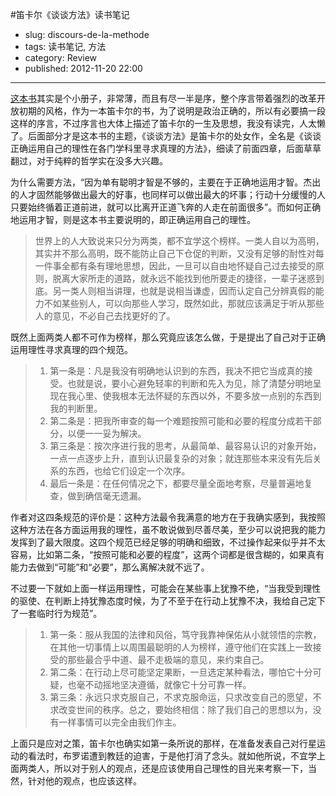 #笛卡尔《谈谈方法》读书笔记

- slug: discours-de-la-methode
- tags: 读书笔记, 方法
- category: Review
- published: 2012-11-20 22:00

-------------------------

[这本书][1]其实是个小册子，非常薄，而且有尽一半是序，整个序言带着强烈的改革开放初期的风格，作为一本笛卡尔的书，为了说明是政治正确的，所以有必要搞一段这样的序言，不过序言也大体上描述了笛卡尔的一生及思想，我没有读完，人太懒了。后面部分才是这本书的主题，《谈谈方法》是笛卡尔的处女作，全名是《谈谈正确运用自己的理性在各门学科里寻求真理的方法》，细读了前面四章，后面草草翻过，对于纯粹的哲学实在没多大兴趣。

为什么需要方法，“因为单有聪明才智是不够的，主要在于正确地运用才智。杰出的人才固然能够做出最大的好事，也同样可以做出最大的坏事；行动十分缓慢的人只要始终循着正道前进，就可以比离开正道飞奔的人走在前面很多”。而如何正确地运用才智，则是这本书主要说明的，即正确运用自己的理性。

<!--more--> 

>世界上的人大致说来只分为两类，都不宜学这个榜样。一类人自以为高明，其实并不那么高明，既不能防止自己下仓促的判断，又没有足够的耐性对每一件事全都有条有理地思想，因此，一旦可以自由地怀疑自己过去接受的原则，脱离大家所走的道路，就永远不能找到他所要走的捷径，一辈子迷惑到底。另一类人则相当讲理，也就是说相当谦虚，因而认定自己分辨真假的能力不如某些别人，可以向那些人学习，既然如此，那就应该满足于听从那些人的意见，不必自己去找更好的了。

既然上面两类人都不可作为榜样，那么究竟应该怎么做，于是提出了自己对于正确运用理性寻求真理的四个规范。

>1. 第一条是：凡是我没有明确地认识到的东西，我决不把它当成真的接受。也就是说，要小心避免轻率的判断和先入为见，除了清楚分明地呈现在我心里、使我根本无法怀疑的东西以外，不要多放一点别的东西到我的判断里。
>2. 第二条是：把我所审查的每一个难题按照可能和必要的程度分成若干部分，以便一一妥为解决。
>3. 第三条是：按次序进行我的思考，从最简单、最容易认识的对象开始，一点一点逐步上升，直到认识最复杂的对象；就连那些本来没有先后关系的东西，也给它们设定一个次序。
>4. 最后一条是：在任何情况之下，都要尽量全面地考察，尽量普遍地复查，做到确信毫无遗漏。

作者对这四条规范的评价是：这种方法最令我满意的地方在于我确实感到，我按照这种方法在各方面运用我的理性，虽不敢说做到尽善尽美，至少可以说把我的能力发挥到了最大限度。这四个规范已经足够的明确和细致，不过操作起来似乎并不太容易，比如第二条，“按照可能和必要的程度”，这两个词都是很含糊的，如果真有能力去做到“可能”和“必要”，那么离解决就不远了。

不过要一下就如上面一样运用理性，可能会在某些事上犹豫不绝，“当我受到理性的驱使、在判断上持犹豫态度时候，为了不至于在行动上犹豫不决，我给自己定下了一套临时行为规范”。

>1. 第一条：服从我国的法律和风俗，笃守我靠神保佑从小就领悟的宗教，在其他一切事情上以周围最聪明的人为榜样，遵守他们在实践上一致接受的那些最合乎中道、最不走极端的意见，来约束自己。
>2. 第二条：在行动上尽可能坚定果断，一旦选定某种看法，哪怕它十分可疑，也毫不动摇地坚决遵循，就像它十分可靠一样。
>3. 第三条：永远只求克服自己，不求克服命运，只求改变自己的愿望，不求改变世间的秩序。总之，要始终相信：除了我们自己的思想以为，没有一样事情可以完全由我们作主。

上面只是应对之策，笛卡尔也确实如第一条所说的那样，在准备发表自己对行星运动的看法时，布罗诺遭到教廷的迫害，于是他打消了念头。就如他所说，不宜学上面两类人，所以对于别人的观点，还是应该使用自己理性的目光来考察一下，当然，针对他的观点，也应该这样。

[1]:http://book.douban.com/subject/1071023/